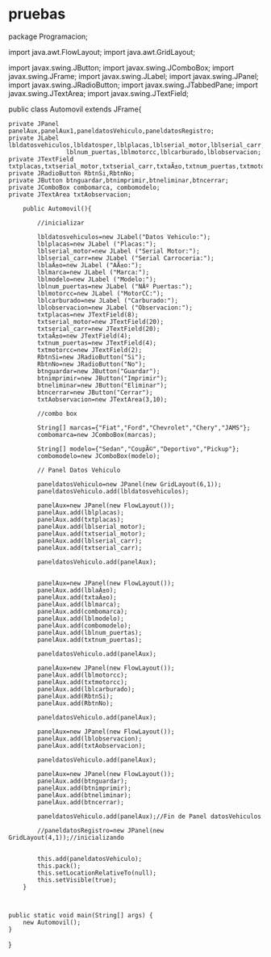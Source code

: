 pruebas
=======
package Programacion;

import java.awt.FlowLayout;
import java.awt.GridLayout;

import javax.swing.JButton;
import javax.swing.JComboBox;
import javax.swing.JFrame;
import javax.swing.JLabel;
import javax.swing.JPanel;
import javax.swing.JRadioButton;
import javax.swing.JTabbedPane;
import javax.swing.JTextArea;
import javax.swing.JTextField;

public class Automovil extends JFrame{


	private JPanel panelAux,panelAux1,paneldatosVehiculo,paneldatosRegistro;
	private JLabel lbldatosvehiculos,lbldatosper,lblplacas,lblserial_motor,lblserial_carr,lblaÃ±o,lblmarca,lblmodelo,
					lblnum_puertas,lblmotorcc,lblcarburado,lblobservacion;
	private JTextField txtplacas,txtserial_motor,txtserial_carr,txtaÃ±o,txtnum_puertas,txtmotorcc;
	private JRadioButton RbtnSi,RbtnNo;
	private JButton btnguardar,btnimprimir,btneliminar,btncerrar;
	private JComboBox combomarca, combomodelo;
	private JTextArea txtAobservacion;
	
		public Automovil(){
			
			//inicializar
		
			lbldatosvehiculos=new JLabel("Datos Vehiculo:");
			lblplacas=new JLabel ("Placas:");
			lblserial_motor=new JLabel ("Serial Motor:");
			lblserial_carr=new JLabel ("Serial Carroceria:");
			lblaÃ±o=new JLabel ("AÃ±o:");
			lblmarca=new JLabel ("Marca:");
			lblmodelo=new JLabel ("Modelo:");
			lblnum_puertas=new JLabel ("NÂº Puertas:");
			lblmotorcc=new JLabel ("MotorCC:");
			lblcarburado=new JLabel ("Carburado:");
			lblobservacion=new JLabel ("Observacion:");
			txtplacas=new JTextField(8);
			txtserial_motor=new JTextField(20);
			txtserial_carr=new JTextField(20);
			txtaÃ±o=new JTextField(4);
			txtnum_puertas=new JTextField(4);
			txtmotorcc=new JTextField(2);
			RbtnSi=new JRadioButton("Si");
			RbtnNo=new JRadioButton("No");
			btnguardar=new JButton("Guardar");
			btnimprimir=new JButton("Imprimir");
			btneliminar=new JButton("Eliminar");
			btncerrar=new JButton("Cerrar");
			txtAobservacion=new JTextArea(3,10);
			
			//combo box
			
			String[] marcas={"Fiat","Ford","Chevrolet","Chery","JAMS"};
			combomarca=new JComboBox(marcas);
			
			String[] modelo={"Sedan","CoupÃ©","Deportivo","Pickup"};
			combomodelo=new JComboBox(modelo);
			
			// Panel Datos Vehiculo
			
			paneldatosVehiculo=new JPanel(new GridLayout(6,1));
			paneldatosVehiculo.add(lbldatosvehiculos);
			
			panelAux=new JPanel(new FlowLayout());
			panelAux.add(lblplacas);
			panelAux.add(txtplacas);
			panelAux.add(lblserial_motor);
			panelAux.add(txtserial_motor);
			panelAux.add(lblserial_carr);
			panelAux.add(txtserial_carr);
			
			paneldatosVehiculo.add(panelAux);
			
			
			panelAux=new JPanel(new FlowLayout());
			panelAux.add(lblaÃ±o);
			panelAux.add(txtaÃ±o);
			panelAux.add(lblmarca);
			panelAux.add(combomarca);
			panelAux.add(lblmodelo);
			panelAux.add(combomodelo);
			panelAux.add(lblnum_puertas);
			panelAux.add(txtnum_puertas);

			paneldatosVehiculo.add(panelAux);
			
			panelAux=new JPanel(new FlowLayout());
			panelAux.add(lblmotorcc);
			panelAux.add(txtmotorcc);
			panelAux.add(lblcarburado);
			panelAux.add(RbtnSi);
			panelAux.add(RbtnNo);
			
			paneldatosVehiculo.add(panelAux);
			
			panelAux=new JPanel(new FlowLayout());
			panelAux.add(lblobservacion);
			panelAux.add(txtAobservacion);
			
			paneldatosVehiculo.add(panelAux);
			
			panelAux=new JPanel(new FlowLayout());
			panelAux.add(btnguardar);
			panelAux.add(btnimprimir);
			panelAux.add(btneliminar);
			panelAux.add(btncerrar);
			
			paneldatosVehiculo.add(panelAux);//Fin de Panel datosVehiculos
			
			//paneldatosRegistro=new JPanel(new GridLayout(4,1));//inicializando
			
			
			this.add(paneldatosVehiculo);
			this.pack();
			this.setLocationRelativeTo(null);
			this.setVisible(true);
		}
	
	
	
	public static void main(String[] args) {
		new Automovil();
	}

}
